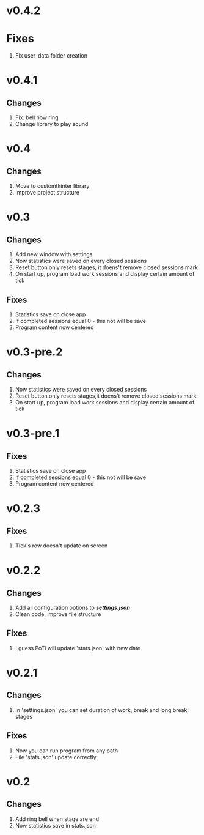 # v0.4.2
# Fixes

1. Fix user_data folder creation

# v0.4.1

## Changes

1. Fix: bell now ring
2. Change library to play sound

# v0.4

## Changes

1. Move to customtkinter library
2. Improve project structure

# v0.3

## Changes

1. Add new window with settings
2. Now statistics were saved on every closed sessions
3. Reset button only resets stages, it doens't remove closed sessions mark
4. On start up, program load work sessions and display certain amount of tick

## Fixes

1. Statistics save on close app
2. If completed sessions equal 0 - this not will be save
3. Program content now centered

# v0.3-pre.2

## Changes

1. Now statistics were saved on every closed sessions
2. Reset button only resets stages,it doens't remove closed sessions mark
3. On start up, program load work sessions and display certain amount of tick

# v0.3-pre.1

## Fixes

1. Statistics save on close app
2. If completed sessions equal 0 - this not will be save
3. Program content now centered

# v0.2.3

## Fixes

1. Tick's row doesn't update on screen

# v0.2.2

## Changes

1. Add all configuration options to **_settings.json_**
2. Clean code, improve file structure

## Fixes

1. I guess PoTi will update 'stats.json' with new date

# v0.2.1

## Changes

1. In 'settings.json' you can set duration of work, break and long break stages

## Fixes

1. Now you can run program from any path
2. File 'stats.json' update correctly

# v0.2

## Changes

1. Add ring bell when stage are end
2. Now statistics save in stats.json
